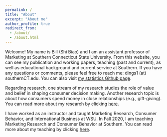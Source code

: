 ```yaml
---
permalink: /
title: "About"
excerpt: "About me"
author_profile: true
redirect_from: 
  - /about/
  - /about.html
---
```


Welcome! My name is Bill (Shi Biao) and I am an assistant professor of Marketing at Southern Connecticut State University.
From this website, you can see my publication and working papers, teaching (past and current), as well as educational background and current service at Southern. If you have any questions or comments, please feel free to reach me: dings1 (at) southernCT.edu. You can also visit [my statistics Github page](https://williamdingpullman.github.io/).

Regarding research, one stream of my research studies the role of value and belief in shaping consumer decision making. Another research topic is about how consumers spend money in close relationships (e.g., gift-giving). You can read more about my research by clicking [here](https://billsding.github.io/publications/). 

I have worked as an instructor and taught Marketing Research, Consumer Behavior, and International Business at WSU. In Fall 2020, I am teaching Marketing Research and Consumer Behavior at Southern. You can read more about my teaching by clicking [here](https://billsding.github.io/teaching/). 
